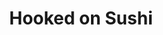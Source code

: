 ---
layout: place
title: "Hooked on Sushi"
permalink: /texas/fort-worth/hooked-on-sushi.html
stateAbbr: TX
stateName: Texas
cityName: Fort Worth
place_id: ChIJ_fPzgVJzToYRLEJKJfBFlPQ
photos:
  - name: >-
      places/ChIJ_fPzgVJzToYRLEJKJfBFlPQ/photos/AeeoHcIWqtsSFHbeQyxfKZ4rpZihbi3X1bIpxOIc9jFC-vVqJI_AgOZZtLSvibqAoOuviOm62f-11Bf3o9KrjN7vnOuE8TgC7b95HI5jBwTW_6Pwuo9t1SJfEk35kj4f7n1ibvzI8M59ckDkpBpvxTo_0C4OwELqOy7GqxnalGEzBTu1_RZL27Z7hGNF75DeShRg8z79kAf94rcosARYi9n8o_dNeRDsyQFmBQ2dUpG4ZJPBA-fkrmM-tEBaAuCmlr7jiVAnSBThtSgKWD4ipK5IbwTDGj6VpL_2haHpR2UXp_jrXA
    widthPx: 1746
    heightPx: 808
    authorAttributions:
      - displayName: Hooked on Sushi
        uri: https://maps.google.com/maps/contrib/111221265455800140633
        photoUri: >-
          https://lh3.googleusercontent.com/a-/ALV-UjXHggXxiGU-I1mbWIutNWXehb2jJKIsd7Al22pWdxBRAwdqmVk=s100-p-k-no-mo
    flagContentUri: >-
      https://www.google.com/local/imagery/report/?cb_client=maps_api_places.places_api&image_key=!1e10!2sAF1QipMhBx0OGrHV_v7xRfGTAFlujf537YlEBLuWeGPS&hl=en-US
    googleMapsUri: >-
      https://www.google.com/maps/place//data=!3m4!1e2!3m2!1sAF1QipMhBx0OGrHV_v7xRfGTAFlujf537YlEBLuWeGPS!2e10!4m2!3m1!1s0x864e735281f3f3fd:0xf49445f0254a422c
  - name: >-
      places/ChIJ_fPzgVJzToYRLEJKJfBFlPQ/photos/AeeoHcI7Z1xlir7I3tDlaX1zmksFzODkS6ZlgXfDG8GUYSqLu3qb1jfu1FkN6eHLmNdqC56tlCrC77J4lFOlpZ4V9fHxMGFf_ZvIPNrFayN12jqymSyKI2PrR2Lt76EU0GHZtBoOtvkKc5-kMr-RUw1gAa_NiVzFx97w3mCfbX3R0G0bkg6MGMYVcOxTOcwzaFOpzWJ4QLWvBMBy4BSFVT82GjZyBk5kByp8xi0HbgcWtOEH1gq9A7S27Webmigj4ylWDcanNH1XIWYt3yn7QkNE9tJM0_RAys-g-QVDOA-ntAcxhQ
    widthPx: 1000
    heightPx: 562
    authorAttributions:
      - displayName: Hooked on Sushi
        uri: https://maps.google.com/maps/contrib/111221265455800140633
        photoUri: >-
          https://lh3.googleusercontent.com/a-/ALV-UjXHggXxiGU-I1mbWIutNWXehb2jJKIsd7Al22pWdxBRAwdqmVk=s100-p-k-no-mo
    flagContentUri: >-
      https://www.google.com/local/imagery/report/?cb_client=maps_api_places.places_api&image_key=!1e10!2sAF1QipMeYSP3QjR3ubni8s9psPXm-YGU9uXLRk9dyALh&hl=en-US
    googleMapsUri: >-
      https://www.google.com/maps/place//data=!3m4!1e2!3m2!1sAF1QipMeYSP3QjR3ubni8s9psPXm-YGU9uXLRk9dyALh!2e10!4m2!3m1!1s0x864e735281f3f3fd:0xf49445f0254a422c
  - name: >-
      places/ChIJ_fPzgVJzToYRLEJKJfBFlPQ/photos/AeeoHcKYVBttO54BV1faXVPt0SOR1k0coPvfSwQejrVAI2_31tyOnr5VC6EugYpIxIr2iySkIWYRTiWrwRFeArFRYVITMO9e1BH-FIdt02u6cO_iZijxhzXClIU5MxC2YLIq46KDLNgYJbGZ99r3o_7EUg6jkfgBJKxx-enEYqLW5WvmO41E66Y1TEg_Q9ra0HIzg3y4OZmHpsvOmkZS4P936d8ATFetcZLw6eLG2kRDnGSj3uBoos3xQVh5MbsB37h25s_6GEVtrYJYiYx_t9FH6PlKYKPvPYtos7kb3ZYD8v2Wr3BjFjR_LhbHUsbt5GMiFdxkvK-Yo8Ig6JpAolz--45qToztdFbNtpVOpIbSsrXWxSStkG1VyoWwKgaOWcLZYh2CMPg8y4Kt1Uc_ZXIhGdwmDY8ZlzoW4Y7q_qi72PYgS_dT
    widthPx: 3024
    heightPx: 4032
    authorAttributions:
      - displayName: Paulette Cabanas
        uri: https://maps.google.com/maps/contrib/108122596728354137797
        photoUri: >-
          https://lh3.googleusercontent.com/a/ACg8ocJHx5QzyM7Fj7oIKA7UAl6PUwQHXWsJ0KlxEM78FJedLkpKPg=s100-p-k-no-mo
    flagContentUri: >-
      https://www.google.com/local/imagery/report/?cb_client=maps_api_places.places_api&image_key=!1e10!2sCIHM0ogKEICAgMCIso7f0gE&hl=en-US
    googleMapsUri: >-
      https://www.google.com/maps/place//data=!3m4!1e2!3m2!1sCIHM0ogKEICAgMCIso7f0gE!2e10!4m2!3m1!1s0x864e735281f3f3fd:0xf49445f0254a422c
  - name: >-
      places/ChIJ_fPzgVJzToYRLEJKJfBFlPQ/photos/AeeoHcKAChZ7xBN8uS1KHBpqGB1rtZJD-4Awpw18apzjcr-y_XqolHk6B4oGqeYp2-QJi2LSFZLzLHoMyQwjSZ9arMJxKf3QFAvvpWl7ZcZyCE0phSRcfrBHVkWUumLGdEnUarX51AaEYYzzk4Xp547vMPGU4-Yol0F-v9TrIW9Kl_NwsJMJh6yw1pwp2Tq7r7bI7on23XxhP1p4Y5mk4PUh7q8XEfxb4LJyCUb3vAcF2taitAh918sAArSCh7h8iWyAUjkChfzKLVCi1C1ma3XGA3mNUdkqSP3qR3H6Crz0E3sm7VTmwqfkbFICWCsSmFYAIkbd-yF8s9Ow7bhZ1RdXkUqy1phi4XQDZKnqGfb_uE9_pQ8M7fxrEQqXOQ0nTeCUUmtqdBX6y2lWT6bkXHnbZq3M-12ePBjBQHvSQVMSrN8VRPgD
    widthPx: 4032
    heightPx: 3024
    authorAttributions:
      - displayName: Caesar Aguirre
        uri: https://maps.google.com/maps/contrib/116256300587831655072
        photoUri: >-
          https://lh3.googleusercontent.com/a/ACg8ocJ-9VzIdcZRRkTyLKgGjbhr5NHJ6JSBvcYYwCE3eI0neW6S8Q=s100-p-k-no-mo
    flagContentUri: >-
      https://www.google.com/local/imagery/report/?cb_client=maps_api_places.places_api&image_key=!1e10!2sCIHM0ogKEICAgMDQwqqe6AE&hl=en-US
    googleMapsUri: >-
      https://www.google.com/maps/place//data=!3m4!1e2!3m2!1sCIHM0ogKEICAgMDQwqqe6AE!2e10!4m2!3m1!1s0x864e735281f3f3fd:0xf49445f0254a422c
  - name: >-
      places/ChIJ_fPzgVJzToYRLEJKJfBFlPQ/photos/AeeoHcJ9nD1SKH8mwchvCuswYwUzCyGaTIASmp5UlXUgUi9P5bP67W7O8mGvKY8QGOGKKk6kguNyeVY8ZRIxRzTR748WX9ukKilzceIKjbrtQlZZiZerLX4WiCOtGoUye3Kd57aaLgsXxRWfb8CGQlKfW_EQU4nl3jXK80z7VJG8vQa4xI58e25OYhMnSZuZGeFf14TWLP-uxV2Leliezfel7v055qy1TnwWOASB64XxbC7Tq1cn_Oc0C1MZzhVNY2PysW4T4J-izwKRqDFUUlF1z76csdvOuHWncEgWlLP-5JALtw
    widthPx: 800
    heightPx: 800
    authorAttributions:
      - displayName: Hooked on Sushi
        uri: https://maps.google.com/maps/contrib/111221265455800140633
        photoUri: >-
          https://lh3.googleusercontent.com/a-/ALV-UjXHggXxiGU-I1mbWIutNWXehb2jJKIsd7Al22pWdxBRAwdqmVk=s100-p-k-no-mo
    flagContentUri: >-
      https://www.google.com/local/imagery/report/?cb_client=maps_api_places.places_api&image_key=!1e10!2sAF1QipPdYqkRLv8IRyVvmZTpu3ijqyDw_u93iUC3fPFq&hl=en-US
    googleMapsUri: >-
      https://www.google.com/maps/place//data=!3m4!1e2!3m2!1sAF1QipPdYqkRLv8IRyVvmZTpu3ijqyDw_u93iUC3fPFq!2e10!4m2!3m1!1s0x864e735281f3f3fd:0xf49445f0254a422c
  - name: >-
      places/ChIJ_fPzgVJzToYRLEJKJfBFlPQ/photos/AeeoHcIji9xfW8eJmbbAo6D6uoJlsKmQ4I4KHsmy4rpWZ97FLE3QFtJ9qoDtOE0JuRvxA-Ic0mBOGF6RSJmp0rFol8RV2-gYVMNXlHTL2j5NMvaF7VffuDLPPzLhkY6NFhpZMvTbxPUmrj8-FcOoxxyFb9tpO9DZYko9QS0f5fryeHbp3Dh2xTDb2yXPwVNBhAHwr35T6g9UbtMeWpTF41vBc8JqRhpPNATkzUg0r1x3jwFL2aBosmpodTFFmhC-ROeLBpITMKHSB2-qN30GFwD32RAo9mCa57Swp7uH1h_vlbcjM98uELN-L_npALZu901e29A4PUDKVYF_bUu-nYResDNE-2gXcC4dHqs2F7XTPzQHeUnCFCP5FGFKLGXNhURTm24JWlx-vAYhjP3ftoCrS37hrr9LyiHiFv7j9z6MdNR7MzLa
    widthPx: 3000
    heightPx: 4000
    authorAttributions:
      - displayName: Sales Hoss
        uri: https://maps.google.com/maps/contrib/113919928544587923048
        photoUri: >-
          https://lh3.googleusercontent.com/a-/ALV-UjXv6a0mFGekWzo6VhPkwzbyIwmd0uKX-jZLEXTeIoWPd4jYhENe=s100-p-k-no-mo
    flagContentUri: >-
      https://www.google.com/local/imagery/report/?cb_client=maps_api_places.places_api&image_key=!1e10!2sCIHM0ogKEICAgICji_Gn_wE&hl=en-US
    googleMapsUri: >-
      https://www.google.com/maps/place//data=!3m4!1e2!3m2!1sCIHM0ogKEICAgICji_Gn_wE!2e10!4m2!3m1!1s0x864e735281f3f3fd:0xf49445f0254a422c
  - name: >-
      places/ChIJ_fPzgVJzToYRLEJKJfBFlPQ/photos/AeeoHcIfrvkbeCXi_574BTnAOHSGRnV3cwhqhjOO8hE-cH0kxc6vJSx_mCJ_BQ4MOvXYesneAGOm4gokNbkxjEVVXc61gGfkHjGYDFTSy1qTf8TQMda8_orT6eICLwkQm2r55b2Mgls7bjM39FR8iqtouxjjTzWpBBIg08KXWIZEekXprhqjOJw_Kb5cUuiyp1PTDkD7woRDfaO8qcbLc9aRDBYs8KlpkQZKN9_9GrZqU3FA19wMAP8myg9Pr4lq9mTLyJ7X5XzPFNa-Vm6YMd-GJLF39REsrou7x9YHNHjPlKE0zBLu_evTTg8I22dHzgnA8YZiFb7ZGJo6Lc3ur5y4E7WrknEPDI0vJOTuesAXIIi6EzSvJZqunxJAJY9pxq699F7Nau9NOgnywhNUU9hKnql1awKlomooOizcNrOnq05LTA
    widthPx: 3024
    heightPx: 4032
    authorAttributions:
      - displayName: Esther Sanram
        uri: https://maps.google.com/maps/contrib/104140677497080021248
        photoUri: >-
          https://lh3.googleusercontent.com/a-/ALV-UjUybYq9VH_iAckXe6DXfwT3c50Kjf41RHMmWPoGVKpBwAeRFK1rIw=s100-p-k-no-mo
    flagContentUri: >-
      https://www.google.com/local/imagery/report/?cb_client=maps_api_places.places_api&image_key=!1e10!2sCIHM0ogKEICAgICmxKn8Sg&hl=en-US
    googleMapsUri: >-
      https://www.google.com/maps/place//data=!3m4!1e2!3m2!1sCIHM0ogKEICAgICmxKn8Sg!2e10!4m2!3m1!1s0x864e735281f3f3fd:0xf49445f0254a422c
  - name: >-
      places/ChIJ_fPzgVJzToYRLEJKJfBFlPQ/photos/AeeoHcI0XgpSAawyXHSyFiyd4jVMMBRRq5yNsit4X49KpV3MWxBQN_GUZxEGAByJNEnxT0QSHJMS4mCf7O7SKYSxFpc8W_3SdTy1TrgksoZvDTyyTVJFqRqCwwf5VZTr9qkadsKAYptHwUjU9SrcG3RdLPBzfx4_rVjE0G7LUvAxWhtuTHVNogEFI7fDBfd96MI3da-WYdOFnsEGVNyLqV37i_HvHffTyAGeee2Pf3x-WQnnjjPpvm-vvvN8eQxpRSahdd9YFnamSx-whmsXT4L48shtAYLaoQCF4ZL3SK3Ze3h-uuLtyMFRGfnI_YT84wzywxWq6Q6PfuCaCIrG0Cih_KleL6s0_yFsllkgH5wQQcYi5X9OsxnmJmGn1I4mkbs2fmnghFlcPgE__VORTnxBxB4WJ0B1yBze6aOKMGeA6n5IKV9p
    widthPx: 3000
    heightPx: 4000
    authorAttributions:
      - displayName: Sales Hoss
        uri: https://maps.google.com/maps/contrib/113919928544587923048
        photoUri: >-
          https://lh3.googleusercontent.com/a-/ALV-UjXv6a0mFGekWzo6VhPkwzbyIwmd0uKX-jZLEXTeIoWPd4jYhENe=s100-p-k-no-mo
    flagContentUri: >-
      https://www.google.com/local/imagery/report/?cb_client=maps_api_places.places_api&image_key=!1e10!2sCIHM0ogKEICAgICji_GnvwE&hl=en-US
    googleMapsUri: >-
      https://www.google.com/maps/place//data=!3m4!1e2!3m2!1sCIHM0ogKEICAgICji_GnvwE!2e10!4m2!3m1!1s0x864e735281f3f3fd:0xf49445f0254a422c
  - name: >-
      places/ChIJ_fPzgVJzToYRLEJKJfBFlPQ/photos/AeeoHcKQ5OCPYBOZSotsYivqh4bHIFgfkw1xisHqU8a7_civOezNaOmsCGQikkgFZbCScGKRhJu3POvxJmmiyvaNgykYaiL4F07wzl8MTIIje1kPmfH0yp7ZtDPV2FskPW0iONab2-15MAsm0Ci-ijs6-4ZDNVBk2bEWnZMAke11m4nuRrVBL_VtGBYHESqm_Bx_TOAyqyLRxf0nNKqgkCDylb36RUAs1RR1SA1FvTZ2Jh9yEkIC5E269Tig-T4qX8xhW0gn2BbQUayOBlwlOq8unUdPgEO00lzGe44Ghr5li7Z5ebK9LaBEi0EENmozjfzzb9KIbOvcQE1ByW0XV9-3DygwgOVEZ1ETngiS-qhgMX7HfkwjMLnzJO3XjEx78GMPrJ9vD4LQAj4W7vz_goD2Qq3VvA-aJKWjfVVbA0L30oU
    widthPx: 3024
    heightPx: 4032
    authorAttributions:
      - displayName: kaylyn covington
        uri: https://maps.google.com/maps/contrib/117784063760081863328
        photoUri: >-
          https://lh3.googleusercontent.com/a-/ALV-UjXT1uPiRWuM6mXoOmcnw7VDx4adH5QZ704Oo0VaUeN1uwzEjEhY=s100-p-k-no-mo
    flagContentUri: >-
      https://www.google.com/local/imagery/report/?cb_client=maps_api_places.places_api&image_key=!1e10!2sCIHM0ogKEICAgIDBwOneeg&hl=en-US
    googleMapsUri: >-
      https://www.google.com/maps/place//data=!3m4!1e2!3m2!1sCIHM0ogKEICAgIDBwOneeg!2e10!4m2!3m1!1s0x864e735281f3f3fd:0xf49445f0254a422c
  - name: >-
      places/ChIJ_fPzgVJzToYRLEJKJfBFlPQ/photos/AeeoHcI8QFm1TrtUImO2pZvt8jlWbfZNSwt9G_5hQzKgKG2izkizyJoqPIvvVPsI2aF7Xius9xssOLezbU5t8u5geHsq9xHRJ5rXZz1ciQowAn-rpw8KDHq25FcToQprugrNo6yVkDaq0AmNWzEUMucpsprt2D5hNo4jHNgaW5TNasX8TBOtjFjbNzqwXAoa9jz5-oujPskJ3UtWLmUzcGXXhUe_Doth6v2bUxRVZWzTXuaEwF5MJi12C4Cr8UkZRjUbbLCP-TR1vU1Gohdk7VN1jlK5BlDFu1wZvlKKV_DE_HKfXsGSwLkm-1EtvIzM0V_j-TJD2efdNZMpUyt6OABlugmVy1t51FAptTns8bxJhH2UfZcBe6c9OpFKF0XvWHCXPMEmxPzRQHQ9knBeQAH4KDJrBZLUB3Z7so8xHzaaE2Xc4Q
    widthPx: 3024
    heightPx: 4032
    authorAttributions:
      - displayName: Jessie Villarreal
        uri: https://maps.google.com/maps/contrib/117172167649224196159
        photoUri: >-
          https://lh3.googleusercontent.com/a-/ALV-UjVleKBS8K5d9iRdlg1CO8OWfo5q6yg3gcrxq-CUDw-J_-54fnnDUA=s100-p-k-no-mo
    flagContentUri: >-
      https://www.google.com/local/imagery/report/?cb_client=maps_api_places.places_api&image_key=!1e10!2sCIHM0ogKEICAgICBufD4Lg&hl=en-US
    googleMapsUri: >-
      https://www.google.com/maps/place//data=!3m4!1e2!3m2!1sCIHM0ogKEICAgICBufD4Lg!2e10!4m2!3m1!1s0x864e735281f3f3fd:0xf49445f0254a422c
address: 4750 Bryant Irvin Rd Unit 842, Fort Worth, TX 76132, USA
street: 4750 Bryant Irvin Rd Unit 842
city: Fort Worth
state: TX
zip: '76132'
country: USA
neighborhood: null
latitude: '32.678964'
longitude: '-97.416105'
accessibility_options:
  wheelchairAccessibleParking: true
  wheelchairAccessibleEntrance: true
  wheelchairAccessibleRestroom: true
  wheelchairAccessibleSeating: true
business_status: OPERATIONAL
name: Hooked on Sushi
google_maps_links:
  directionsUri: >-
    https://www.google.com/maps/dir//''/data=!4m7!4m6!1m1!4e2!1m2!1m1!1s0x864e735281f3f3fd:0xf49445f0254a422c!3e0
  placeUri: https://maps.google.com/?cid=17623788139527684652
  writeAReviewUri: >-
    https://www.google.com/maps/place//data=!4m3!3m2!1s0x864e735281f3f3fd:0xf49445f0254a422c!12e1
  reviewsUri: >-
    https://www.google.com/maps/place//data=!4m4!3m3!1s0x864e735281f3f3fd:0xf49445f0254a422c!9m1!1b1
  photosUri: >-
    https://www.google.com/maps/place//data=!4m3!3m2!1s0x864e735281f3f3fd:0xf49445f0254a422c!10e5
primary_type: Sushi Restaurant
opening_hours:
  regular: null
  current: null
secondary_opening_hours:
  regular:
    weekdayDescriptions: null
    type: null
  current:
    weekdayDescriptions: null
    type: null
phone: (817) 370-0685
price_level: null
price_range: $10 &ndash; $20
rating: '4.5'
rating_count: 361
website: http://hookedonsushitx.com/
description: null
reviews: null
parking_options: null
payment_options: null
allow_dogs: null
curbside_pickup: null
delivery: null
dine_in: null
good_for_children: null
good_for_groups: null
good_for_sports: null
live_music: null
menu_for_children: null
outdoor_seating: null
reservable: null
restroom: null
serves_beer: null
serves_breakfast: null
serves_brunch: null
serves_cocktails: null
serves_coffee: null
serves_dinner: null
serves_dessert: null
serves_lunch: null
serves_vegetarian_food: null
serves_wine: null
takeout: null

---